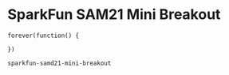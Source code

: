 # SparkFun SAM21 Mini Breakout

```sim
forever(function() {

})
```

```package
sparkfun-samd21-mini-breakout
```

